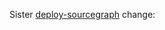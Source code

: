 



<!--
  Kubernetes and Docker Compose MUST be kept in sync. You should not merge a change here
  without a corresponding change in the other repository, unless it truly is specific to
  this repository.
-->

Sister [deploy-sourcegraph](https://github.com/sourcegraph/deploy-sourcegraph) change:

<!-- add link or explanation of why it is not needed here -->
